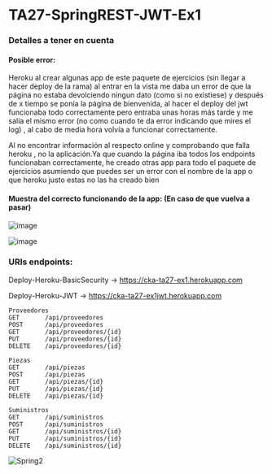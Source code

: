 # TA27-SpringREST-JWT-Ex1
### Detalles a tener en cuenta 
#### Posible error:

Heroku al crear algunas app de este paquete de ejercicios (sin llegar a hacer deploy de la rama) al entrar en la vista me daba un error de que la página no estaba devolciendo ningun dato (como si no existiese) y después de x tiempo se ponía la página de bienvenida, al hacer el deploy del jwt funcionaba todo correctamente pero entraba unas horas más tarde y me salía el mismo error (no como cuando te da error indicando que mires el log) , al cabo de media hora volvía a funcionar correctamente.

Al no encontrar información al respecto online y comprobando que falla heroku , no la aplicación.Ya que cuando la página iba todos los endpoints funcionaban correctamente, he creado otras app para todo el paquete de ejercicios asumiendo que puedes ser un error con el nombre de la app o que heroku justo estas no las ha creado bien

#### Muestra del correcto funcionando de la app: (En caso de que vuelva a pasar)
![image](https://user-images.githubusercontent.com/55434881/186721082-ad12dd03-f33a-47b7-94f3-93443afa391e.png)

![image](https://user-images.githubusercontent.com/55434881/186721147-c7e513ee-2057-42b7-bacc-dca51f2fa562.png)

### URIs endpoints:
Deploy-Heroku-BasicSecurity -> https://cka-ta27-ex1.herokuapp.com

Deploy-Heroku-JWT -> https://cka-ta27-ex1jwt.herokuapp.com

```
Proveedores
GET       /api/proveedores
POST      /api/proveedores
GET       /api/proveedores/{id}
PUT       /api/proveedores/{id}
DELETE    /api/proveedores/{id}

Piezas
GET       /api/piezas
POST      /api/piezas
GET       /api/piezas/{id}
PUT       /api/piezas/{id}
DELETE    /api/piezas/{id}

Suministros
GET       /api/suministros
POST      /api/suministros
GET       /api/suministros/{id}
PUT       /api/suministros/{id}
DELETE    /api/suministros/{id}

```

![Spring2](https://user-images.githubusercontent.com/55434881/186718931-2024b357-6b4b-4545-9c58-9d68339c032f.JPG)
